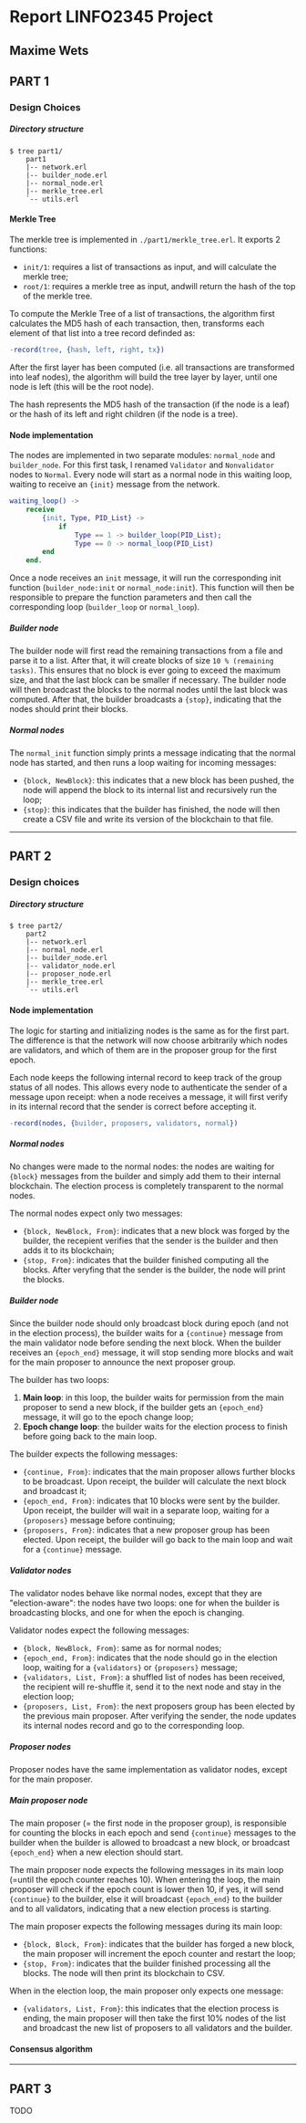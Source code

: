 # Report LINFO2345 Project
Maxime Wets
---

## PART 1

### Design Choices

##### Directory structure
```text
$ tree part1/
    part1
    |-- network.erl
    |-- builder_node.erl
    |-- normal_node.erl
    |-- merkle_tree.erl
    `-- utils.erl
```

#### Merkle Tree
The merkle tree is implemented in `./part1/merkle_tree.erl`.
It exports 2 functions:
- `init/1`: requires a list of transactions as input, and will calculate the merkle tree;
- `root/1`: requires a merkle tree as input, andwill return the hash of the top of the merkle tree.

To compute the Merkle Tree of a list of transactions, the algorithm first calculates the MD5 hash of each transaction,
then, transforms each element of that list into a tree record definded as:
```erlang
-record(tree, {hash, left, right, tx})
```
After the first layer has been computed (i.e. all transactions are transformed into leaf nodes), the algorithm will build the tree layer by layer, until one node is left (this will be the root node).

The hash represents the MD5 hash of the transaction (if the node is a leaf) or the hash of its left and right children (if the node is a tree).

#### Node implementation
The nodes are implemented in two separate modules: `normal_node` and `builder_node`.
For this first task, I renamed `Validator` and `Nonvalidator` nodes to `Normal`.
Every node will start as a normal node in this waiting loop, waiting to receive an `{init}` message from the network.
```erlang
waiting_loop() ->
    receive
        {init, Type, PID_List} ->
            if
                Type == 1 -> builder_loop(PID_List);
                Type == 0 -> normal_loop(PID_List)
        end
    end.
```

Once a node receives an `init` message, it will run the corresponding init function (`builder_node:init` or `normal_node:init`).
This function will then be responsible to prepare the function parameters and then call the corresponding loop (`builder_loop` or `normal_loop`).

##### Builder node
The builder node will first read the remaining transactions from a file and parse it to a list.
After that, it will create blocks of size `10 % (remaining tasks)`.
This ensures that no block is ever going to exceed the maximum size, and that the last block can be smaller if necessary.
The builder node will then broadcast the blocks to the normal nodes until the last block was computed.
After that, the builder broadcasts a `{stop}`, indicating that the nodes should print their blocks.

##### Normal nodes
The `normal_init` function simply prints a message indicating that the normal node has started, and then runs a loop waiting for incoming messages:
- `{block, NewBlock}`: this indicates that a new block has been pushed, the node will append the block to its internal list and recursively run the loop;
- `{stop}`: this indicates that the builder has finished, the node will then create a CSV file and write its version of the blockchain to that file.

---
## PART 2
### Design choices

##### Directory structure
```
$ tree part2/
    part2
    |-- network.erl
    |-- normal_node.erl
    |-- builder_node.erl
    |-- validator_node.erl
    |-- proposer_node.erl
    |-- merkle_tree.erl
    `-- utils.erl
```

#### Node implementation
The logic for starting and initializing nodes is the same as for the first part.
The difference is that the network will now choose arbitrarily which nodes are validators, and which of them are in the proposer group for the first epoch.

Each node keeps the following internal record to keep track of the group status of all nodes.
This allows every node to authenticate the sender of a message upon receipt:
when a node receives a message, it will first verify in its internal record that the sender is correct before accepting it.
```erlang
-record(nodes, {builder, proposers, validators, normal})
```

##### Normal nodes
No changes were made to the normal nodes:
the nodes are waiting for `{block}` messages from the builder and simply add them to their internal blockchain.
The election process is completely transparent to the normal nodes.

The normal nodes expect only two messages:
- `{block, NewBlock, From}`: indicates that a new block was forged by the builder, the recepient verifies that the sender is the builder and then adds it to its blockchain;
- `{stop, From}`: indicates that the builder finished computing all the blocks. After veryfing that the sender is the builder, the node will print the blocks.

##### Builder node
Since the builder node should only broadcast block during epoch (and not in the election process),
the builder waits for a `{continue}` message from the main validator node before sending the next block.
When the builder receives an `{epoch_end}` message, it will stop sending more blocks and wait for the main proposer to announce the next proposer group.

The builder has two loops:
1. **Main loop**: in this loop, the builder waits for permission from the main proposer to send a new block, if the builder gets an `{epoch_end}` message, it will go to the epoch change loop;
1. **Epoch change loop**: the builder waits for the election process to finish before going back to the main loop.

The builder expects the following messages:
- `{continue, From}`: indicates that the main proposer allows further blocks to be broadcast. Upon receipt, the builder will calculate the next block and broadcast it;
- `{epoch_end, From}`: indicates that 10 blocks were sent by the builder. Upon receipt, the builder will wait in a separate loop, waiting for a `{proposers}` message before continuing;
- `{proposers, From}`: indicates that a new proposer group has been elected. Upon receipt, the builder will go back to the main loop and wait for a `{continue}` message.

##### Validator nodes
The validator nodes behave like normal nodes, except that they are "election-aware":
the nodes have two loops: one for when the builder is broadcasting blocks, and one for when the epoch is changing.

Validator nodes expect the following messages:
- `{block, NewBlock, From}`: same as for normal nodes;
- `{epoch_end, From}`: indicates that the node should go in the election loop, waiting for a `{validators}` or `{proposers}` message;
- `{validators, List, From}`: a shuffled list of nodes has been received, the recipient will re-shuffle it, send it to the next node and stay in the election loop;
- `{proposers, List, From}`: the next proposers group has been elected by the previous main proposer. After verifying the sender, the node updates its internal nodes record and go to the corresponding loop.

##### Proposer nodes
Proposer nodes have the same implementation as validator nodes, except for the main proposer.

##### Main proposer node
The main proposer (= the first node in the proposer group), is responsible for counting the blocks in each epoch and send `{continue}` messages to the builder when the builder is allowed to broadcast a new block, or broadcast `{epoch_end}` when a new election should start.

The main proposer node expects the following messages in its main loop (=until the epoch counter reaches 10). When entering the loop, the main proposer will check if the epoch count is lower then 10, if yes, it will send `{continue}` to the builder, else it will broadcast `{epoch_end}` to the builder and to all validators, indicating that a new election process is starting.

The main proposer expects the following messages during its main loop:
- `{block, Block, From}`: indicates that the builder has forged a new block, the main proposer will increment the epoch counter and restart the loop;
- `{stop, From}`: indicates that the builder finished processing all the blocks. The node will then print its blockchain to CSV.

When in the election loop, the main proposer only expects one message:
- `{validators, List, From}`: this indicates that the election process is ending, the main proposer will then take the first 10% nodes of the list and broadcast the new list of proposers to all validators and the builder.

#### Consensus algorithm

---
## PART 3
TODO
